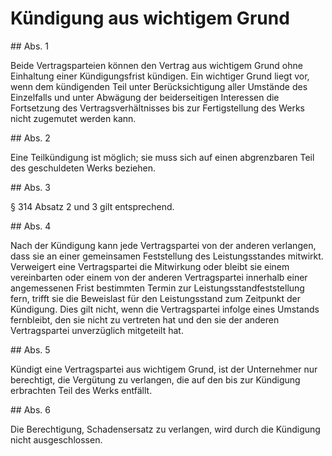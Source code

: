 # Kündigung aus wichtigem Grund



\#\# Abs. 1

 Beide Vertragsparteien können den Vertrag aus wichtigem Grund ohne Einhaltung einer Kündigungsfrist kündigen. Ein wichtiger Grund liegt vor, wenn dem kündigenden Teil unter Berücksichtigung aller Umstände des Einzelfalls und unter Abwägung der beiderseitigen Interessen die Fortsetzung des Vertragsverhältnisses bis zur Fertigstellung des Werks nicht zugemutet werden kann.

\#\# Abs. 2

 Eine Teilkündigung ist möglich; sie muss sich auf einen abgrenzbaren Teil des geschuldeten Werks beziehen.

\#\# Abs. 3

 § 314 Absatz 2 und 3 gilt entsprechend.

\#\# Abs. 4

 Nach der Kündigung kann jede Vertragspartei von der anderen verlangen, dass sie an einer gemeinsamen Feststellung des Leistungsstandes mitwirkt. Verweigert eine Vertragspartei die Mitwirkung oder bleibt sie einem vereinbarten oder einem von der anderen Vertragspartei innerhalb einer angemessenen Frist bestimmten Termin zur Leistungsstandfeststellung fern, trifft sie die Beweislast für den Leistungsstand zum Zeitpunkt der Kündigung. Dies gilt nicht, wenn die Vertragspartei infolge eines Umstands fernbleibt, den sie nicht zu vertreten hat und den sie der anderen Vertragspartei unverzüglich mitgeteilt hat.

\#\# Abs. 5

 Kündigt eine Vertragspartei aus wichtigem Grund, ist der Unternehmer nur berechtigt, die Vergütung zu verlangen, die auf den bis zur Kündigung erbrachten Teil des Werks entfällt.

\#\# Abs. 6

 Die Berechtigung, Schadensersatz zu verlangen, wird durch die Kündigung nicht ausgeschlossen. 

